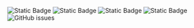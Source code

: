 ![Static Badge](https://img.shields.io/badge/blacklists-60-000000) ![Static Badge](https://img.shields.io/badge/blacklisted-2731280-cc0000) ![Static Badge](https://img.shields.io/badge/whitelisted-2242-00CC00) ![Static Badge](https://img.shields.io/badge/streaming_blacklist-28106-000000) ![GitHub issues](https://img.shields.io/github/issues/fabriziosalmi/blacklists)
